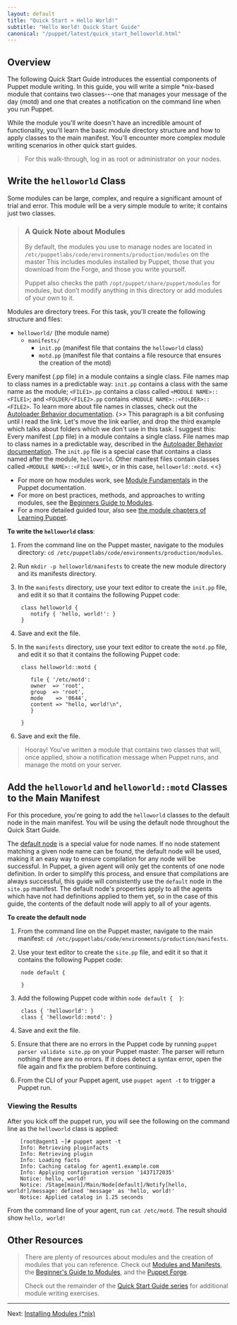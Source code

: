 ```yaml
---
layout: default
title: "Quick Start » Hello World!"
subtitle: "Hello World! Quick Start Guide"
canonical: "/puppet/latest/quick_start_helloworld.html"
---
```


## Overview

The following Quick Start Guide introduces the essential components of Puppet module writing. In this guide, you will write a simple *nix-based module that contains two classes---one that manages your message of the day (motd) and one that creates a notification on the command line when you run Puppet.

While the module you'll write doesn't have an incredible amount of functionality, you'll learn the basic module directory structure and how to apply classes to the main manifest. You'll encounter more complex module writing scenarios in other quick start guides.

> For this walk-through, log in as root or administrator on your nodes.

## Write the `helloworld` Class

Some modules can be large, complex, and require a significant amount of trial and error. This module will be a very simple module to write; it contains just two classes.

> ### A Quick Note about Modules
>
>By default, the modules you use to manage nodes are located in `/etc/puppetlabs/code/environments/production/modules` on the master This includes modules installed by Puppet, those that you download from the Forge, and those you write yourself.
>
> Puppet also checks the path `/opt/puppet/share/puppet/modules` for modules, but don’t modify anything in this directory or add modules of your own to it.

Modules are directory trees. For this task, you'll create the following structure and files:

 - `helloworld/` (the module name)
   - `manifests/`
      - `init.pp` (manifest file that contains the `helloworld` class)
      - `motd.pp` (manifest file that contains a file resource that ensures the creation of the motd)

Every manifest (.pp file) in a module contains a single class. File names map to class names in a predictable way: `init.pp` contains a class with the same name as the module; `<FILE1>.pp` contains a class called `<MODULE NAME>::<FILE1>`; and `<FOLDER/<FILE2>.pp` contains `<MODULE NAME>::<FOLDER>::<FILE2>`. To learn more about file names in classes, check out the [Autoloader Behavior documentation](https://docs.puppetlabs.com/puppet/latest/reference/lang_namespaces.html#autoloader-behavior). {>> This paragraph is a bit confusing until I read the link. Let's move the link earlier, and drop the third example which talks about folders which we don't use in this task. I suggest this:  
Every manifest (.pp file) in a module contains a single class. File names map to class names in a predictable way, described in the [Autoloader Behavior documentation](https://docs.puppetlabs.com/puppet/latest/reference/lang_namespaces.html#autoloader-behavior). The `init.pp` file is a special case that contains a class named after the module, `helloworld`. Other manifest files contain classes called `<MODULE NAME>::<FILE NAME>`, or in this case, `helloworld::motd`. <<}

* For more on how modules work, see [Module Fundamentals](/puppet/3.8/reference/modules_fundamentals.html) in the Puppet documentation.
* For more on best practices, methods, and approaches to writing modules, see the [Beginners Guide to Modules](/guides/module_guides/bgtm.html).
* For a more detailed guided tour, also see [the module chapters of Learning Puppet](/learning/modules1.html).

**To write the `helloworld` class**:

1. From the command line on the Puppet master, navigate to the modules directory: `cd /etc/puppetlabs/code/environments/production/modules`.
2. Run `mkdir -p helloworld/manifests` to create the new module directory and its manifests directory.
3. In the `manifests` directory, use your text editor to create the `init.pp` file, and edit it so that it contains the following Puppet code: 

        class helloworld {
           notify { 'hello, world!': }
        }

4. Save and exit the file.
5. In the `manifests` directory, use your text editor to create the `motd.pp` file, and edit it so that it contains the following Puppet code:

        class helloworld::motd {

           file { '/etc/motd':
           owner  => 'root',
           group  => 'root',
           mode    => '0644',
           content => "hello, world!\n",
           }

        }

6. Save and exit the file.

>  Hooray! You've written a module that contains two classes that will, once applied, show a notification message when Puppet runs, and manage the motd on your server. 

## Add the `helloworld` and `helloworld::motd` Classes to the Main Manifest

For this procedure, you're going to add the `helloworld` classes to the default node in the main manifest. You will be using the default node throughout the Quick Start Guide.

The [default node](.puppet/latest/reference/lang_node_definitions.html#the-default-node) is a special value for node names. If no node statement matching a given node name can be found, the default node will be used, making it an easy way to ensure compilation for any node will be successful. In Puppet, a given agent will only get the contents of one node definition. In order to simplify this process, and ensure that compilations are always successful, this guide will consistently use the `default` node in the `site.pp` manifest. The default node's properties apply to all the agents which have not had definitions applied to them yet, so in the case of this guide, the contents of the default node will apply to all of your agents.

**To create the default node**

1. From the command line on the Puppet master, navigate to the main manifest: `cd /etc/puppetlabs/code/environments/production/manifests`.
2. Use your text editor to create the `site.pp` file, and edit it so that it contains the following Puppet code:

        node default {
        
        }

3. Add the following Puppet code within `node default {  }`:

        class { 'helloworld': }
		class { 'helloworld::motd': }
		   
4. Save and exit the file.

5. Ensure that there are no errors in the Puppet code by running `puppet parser validate site.pp` on your Puppet master. The parser will return nothing if there are no errors. If it does detect a syntax error, open the file again and fix the problem before continuing.

6. From the CLI of your Puppet agent, use `puppet agent -t` to trigger a Puppet run.

### Viewing the Results

After you kick off the puppet run, you will see the following on the command line as the `helloworld` class is applied:

		[root@agent1 ~]# puppet agent -t
		Info: Retrieving pluginfacts
		Info: Retrieving plugin
		Info: Loading facts
		Info: Caching catalog for agent1.example.com
		Info: Applying configuration version '1437172035'
		Notice: hello, world!
		Notice: /Stage[main]/Main/Node[default]/Notify[hello, world!]/message: defined 'message' as 'hello, world!'
		Notice: Applied catalog in 1.25 seconds

From the command line of your agent, run `cat /etc/motd`. The result should show `hello, world!`

## Other Resources

>There are plenty of resources about modules and the creation of modules that you can reference. Check out [Modules and Manifests](./puppet_modules_manifests.html), the [Beginner's Guide to Modules](/guides/module_guides/bgtm.html), and the [Puppet Forge](https://forge.puppetlabs.com/).
>
> Check out the remainder of the [Quick Start Guide series](./quick_start.html) for additional module writing exercises.

---------
Next: [Installing Modules (*nix)](./quick_start_module_install_nix.html)